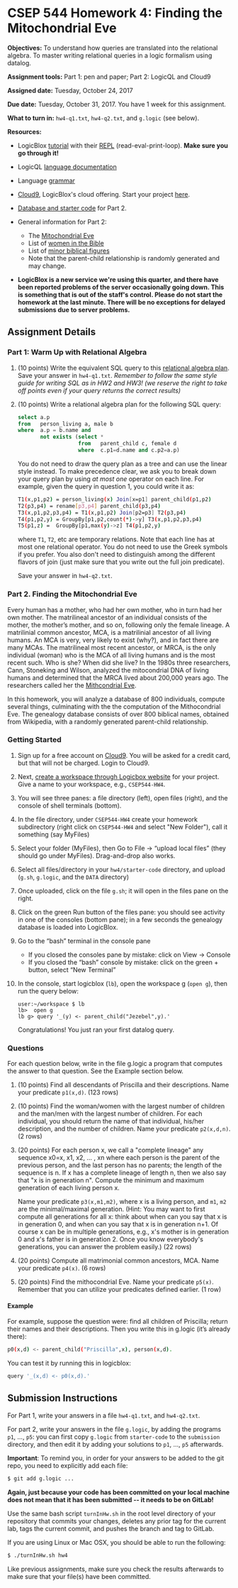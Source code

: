 # CSEP 544 Homework 4: Finding the Mitochondrial Eve

**Objectives:**
To understand how queries are translated into the relational algebra. To master writing relational queries in a logic formalism using datalog.

**Assignment tools:**
Part 1: pen and paper; Part 2: LogicQL and Cloud9 

**Assigned date:** Tuesday, October 24, 2017

**Due date:** Tuesday, October 31, 2017. You have 1 week for this assignment.

**What to turn in:** `hw4-q1.txt`, `hw4-q2.txt`, and `g.logic` (see below).

**Resources:** 

- LogicBlox [tutorial](https://developer.logicblox.com/content/docs4/tutorial/repl/section/split.html) with their [REPL](https://developer.logicblox.com/playground/) (read-eval-print-loop). 
**Make sure you go through it!**
    
- LogicQL [language documentation](https://developer.logicblox.com/content/docs4/core-reference/webhelp/part-logiql.html)
    
- Language [grammar](https://developer.logicblox.com/content/docs4/core-reference/webhelp/grammar.html)
    
- [Cloud9](https://c9.io/login), LogicBlox's cloud offering. Start your project [here](https://developer.logicblox.com/using-cloud9-for-logicblox/). 

- [Database and starter code](https://courses.cs.washington.edu/courses/cse344/genealogy.tar.gz) for Part 2.

- General information for Part 2:    
    - The [Mitochondrial Eve](https://en.wikipedia.org/wiki/Mitochondrial_Eve)        
    - List of [women in the Bible](https://en.wikipedia.org/wiki/List_of_women_in_the_Bible)         
    - List of [minor biblical figures](https://en.wikipedia.org/wiki/List_of_minor_biblical_figures,_A%E2%80%93K)        
    - Note that the parent-child relationship is randomly generated and may change.
- **LogicBlox is a new service we're using this quarter, and there have been reported problems of the server occasionally going down. This is something that is out of the staff's control. Please do not start the homework at the last minute. There will be no exceptions for delayed submissions due to server problems.**


## Assignment Details

### Part 1: Warm Up with Relational Algebra

1. (10 points) Write the equivalent SQL query to this [relational algebra plan](ra.pdf "Relational Algebra Plan"). Save your answer in `hw4-q1.txt`. *Remember to follow the same style guide for writing SQL as in HW2 and HW3! (we reserve the right to take off points even if your query returns the correct results)*


2. (10 points) Write a relational algebra plan for the following SQL query:

    ```sql
    select a.p
    from   person_living a, male b
    where  a.p = b.name and 
           not exists (select * 
                       from   parent_child c, female d 
                       where  c.p1=d.name and c.p2=a.p)
   ```

    You do not need to draw the query plan as a tree and can use the linear style instead. To make precedence clear, we ask you to break down your query plan by using *at most one* operator on each line.  For example, given the query in question 1, you could write it as:

    ```sh
    T1(x,p1,p2) = person_living(x) Join[x=p1] parent_child(p1,p2)
    T2(p3,p4) = rename[p3,p4] parent_child(p3,p4)
    T3(x,p1,p2,p3,p4) = T1(x,p1,p2) Join[p2=p3] T2(p3,p4)
    T4(p1,p2,y) = GroupBy[p1,p2,count(*)->y] T3(x,p1,p2,p3,p4)
    T5(p1,z) =  GroupBy[p1,max(y)->z] T4(p1,p2,y)
    ```

    where `T1`, `T2`, etc are temporary relations. Note that each line has at most one relational operator. You do not need to use the Greek symbols if you prefer. You also don't need to distinguish among the different flavors of join (just make sure that you write out the full join predicate). 

    Save your answer in `hw4-q2.txt`. 


### Part 2. Finding the Mitochondrial Eve

Every human has a mother, who had her own mother, who in turn had her own mother.  The matrilineal ancestor of an individual consists of the mother, the mother’s mother, and so on, following only the female lineage.  A matrilinial common ancestor, MCA, is a matrilinial ancestor of all living humans.  An MCA is very, very likely to exist (why?), and in fact there are many MCAs.  The matrilineal most recent ancestor, or MRCA, is the only individual (woman) who is the MCA of all living humans and is the most recent such.  Who is she?  When did she live?  In the 1980s three researchers, Cann, Stoneking and Wilson, analyzed the mitocondrial DNA of living humans and determined that the MRCA lived about 200,000 years ago.  The researchers called her the [Mithcondrial Eve](https://en.wikipedia.org/wiki/Mitochondrial_Eve).

In this homework, you will analyze a database of 800 individuals, compute several things, culminating with the the computation of the Mithocondrial Eve.  The genealogy database consists of over 800 biblical names, obtained from Wikipedia, with a randomly generated parent-child relationship.

### Getting Started

1. Sign up for a free account on [Cloud9](https://c9.io/login).  You will be asked for a credit card, but that will not be charged.  Login to Cloud9.
2. Next, [create a workspace through Logicbox website](https://developer.logicblox.com/using-cloud9-for-logicblox/) for your project.  Give a name to your workspace, e.g., `CSEP544-HW4`.
3. You will see three panes: a file directory (left), open files (right), and the console of shell terminals (bottom). 
4. In the file directory, under `CSEP544-HW4` create your homework subdirectory (right click on `CSEP544-HW4` and select "New Folder"), call it something (say MyFiles)
5. Select your folder (MyFiles), then Go to File → “upload local files” (they should go under MyFiles). Drag-and-drop also works.
6. Select all files/directory in your `hw4/starter-code` directory, and upload (`g.sh`, `g.logic`, and the `DATA` directory)
7. Once uploaded, click on the file `g.sh`; it will open in the files pane on the right.
8. Click on the green Run button of the files pane: you should see activity in one of the consoles (bottom pane); in a few seconds the genealogy database is loaded into LogicBlox.
9. Go to the “bash” terminal in the console pane
    - If you closed the consoles pane by mistake: click on View -> Console
    - If you closed the “bash” console by mistake: click on the green + button, select “New Terminal”
10. In the console, start logicblox (`lb`), open the workspace g (`open g`), then run the query below:
    ```
    user:~/workspace $ lb
    lb>  open g
    lb g> query '_(y) <- parent_child("Jezebel",y).'
    ```
  
    Congratulations! You just ran your first datalog query.

### Questions
For each question below, write in the file g.logic a program that computes the answer to that question. See the Example section below.

1. (10 points) Find all descendants of Priscilla and their descriptions.  Name your predicate `p1(x,d)`. (123 rows)


2. (10 points) Find the woman/women with the largest number of children and the man/men with the largest number of children. For each individual, you should return the name of that individual, his/her description, and the number of children. Name your predicate `p2(x,d,n)`. (2 rows)


3. (20 points) For each person x, we call a "complete lineage" any sequence x0=x, x1, x2, … , xn where each person is the parent of the previous person, and the last person has no parents; the length of the sequence is n.  If x has a complete lineage of length n, then we also say that "x is in generation n".  Compute the minimum and maximum generation of each living person x. 

    Name your predicate `p3(x,m1,m2)`, where x is a living person, and `m1`, `m2` are the minimal/maximal generation. (Hint: You may want to first compute all generations for all x: think about when can you say that x is in generation 0, and when can you say that x is in generation n+1.  Of course x can be in multiple generations, e.g., x's mother is in generation 0 and x's father is in generation 2.   Once you know everybody's generations, you can answer the problem easily.) (22 rows)

4. (20 points) Compute all matrimonial common ancestors, MCA. Name your predicate `p4(x)`. (6 rows)

5. (20 points) Find the mithocondrial Eve.  Name your predicate `p5(x)`. Remember that you can utilize your predicates defined earlier. (1 row)


#### Example

For example, suppose the question were: find all children of Priscilla; return their names and their descriptions. Then you write this in g.logic (it’s already there):

```sh
p0(x,d) <- parent_child("Priscilla",x), person(x,d).
```

You can test it by running this in logicblox:

```sh
query '_(x,d) <- p0(x,d).'
```
	
## Submission Instructions

For Part 1, write your answers in a file `hw4-q1.txt`, and `hw4-q2.txt`.

For part 2, write your answers in the file `g.logic`, by adding the programs `p1`, ..., `p5`: you can first copy `g.logic` from `starter-code` to the `submission` directory, and then edit it by adding your solutions to `p1`, ..., `p5` afterwards.

**Important**: To remind you, in order for your answers to be added to the git repo, 
you need to explicitly add each file:

```sh
$ git add g.logic ...
```

**Again, just because your code has been committed on your local machine does not mean that it has been 
submitted -- it needs to be on GitLab!**

Use the same bash script `turnInHw.sh` in the root level directory of your repository that 
commits your changes, deletes any prior tag for the current lab, tags the current commit,
and pushes the branch and tag to GitLab. 

If you are using Linux or Mac OSX, you should be able to run the following:

```sh
$ ./turnInHw.sh hw4
```

Like previous assignments, make sure you check the results afterwards to make sure that your file(s)
have been committed.
